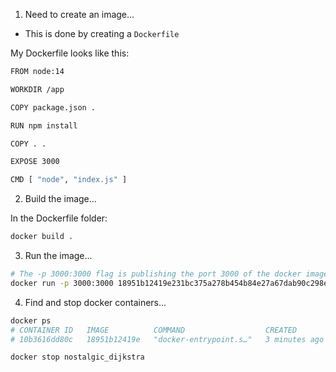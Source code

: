 1. Need to create an image...
- This is done by creating a `Dockerfile`

My Dockerfile looks like this:

```bash
FROM node:14

WORKDIR /app

COPY package.json .

RUN npm install

COPY . .

EXPOSE 3000

CMD [ "node", "index.js" ]
```

2. Build the image...

In the Dockerfile folder:

```bash
docker build .
```

3. Run the image...

```bash
# The -p 3000:3000 flag is publishing the port 3000 of the docker image to port 3000 of the local machine
docker run -p 3000:3000 18951b12419e231bc375a278b454b84e27a67dab90c298e51509f1d59a7a05b0
```

4. Find and stop docker containers...

```bash
docker ps
# CONTAINER ID   IMAGE          COMMAND                  CREATED         STATUS         PORTS                    NAMES
# 10b3616dd80c   18951b12419e   "docker-entrypoint.s…"   3 minutes ago   Up 3 minutes   0.0.0.0:3000->3000/tcp   nostalgic_dijkstra

docker stop nostalgic_dijkstra
```